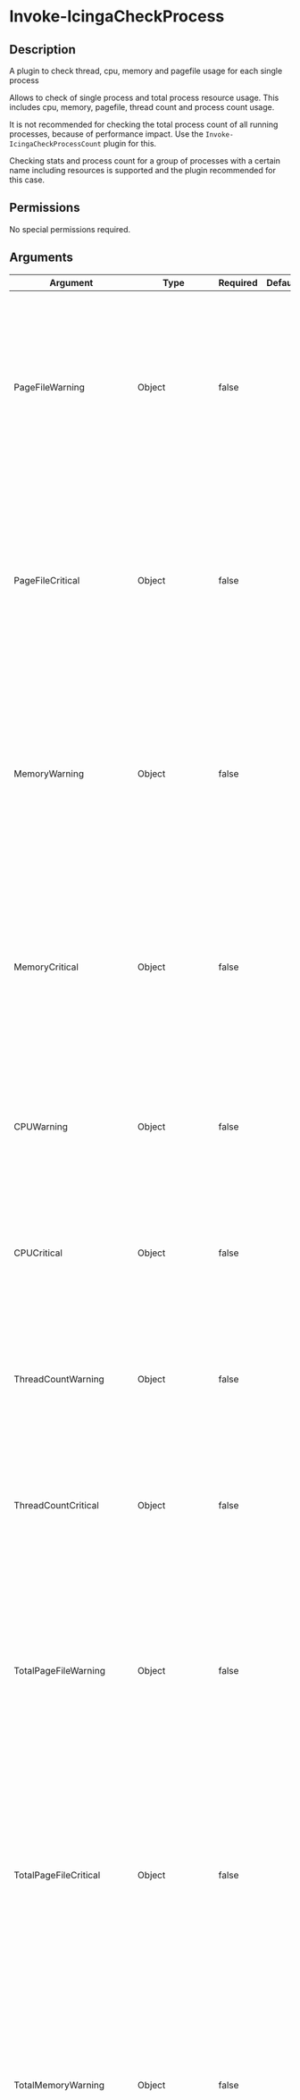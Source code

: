 # Invoke-IcingaCheckProcess

## Description

A plugin to check thread, cpu, memory and pagefile usage for each single process

Allows to check of single process and total process resource usage. This includes
cpu, memory, pagefile, thread count and process count usage.

It is not recommended for checking the total process count of all running processes, because of performance
impact. Use the `Invoke-IcingaCheckProcessCount` plugin for this.

Checking stats and process count for a group of processes with a certain name including resources is supported
and the plugin recommended for this case.

## Permissions

No special permissions required.

## Arguments

| Argument | Type | Required | Default | Description |
| ---      | ---  | ---      | ---     | ---         |
| PageFileWarning | Object | false |  | Compares each single process page file usage against the given threshold. Will throw warning if exceeded. Supports % unit to compare the process page file usage for the entire page file space available.  Follows the Icinga Plugin threshold guidelines. |
| PageFileCritical | Object | false |  | Compares each single process page file usage against the given threshold. Will throw critical if exceeded. Supports % unit to compare the process page file usage for the entire page file space available.  Follows the Icinga Plugin threshold guidelines. |
| MemoryWarning | Object | false |  | Compares each single process memory usage against the given threshold. Will throw warning if exceeded. Supports % unit to compare the process memory usage for the entire memory space available.  Follows the Icinga Plugin threshold guidelines. |
| MemoryCritical | Object | false |  | Compares each single process memory usage against the given threshold. Will throw critical if exceeded. Supports % unit to compare the process memory usage for the entire memory space available.  Follows the Icinga Plugin threshold guidelines. |
| CPUWarning | Object | false |  | Compares each single process cpu usage against the given threshold. Will throw warning if exceeded.  Follows the Icinga Plugin threshold guidelines. |
| CPUCritical | Object | false |  | Compares each single process cpu usage against the given threshold. Will throw critical if exceeded.  Follows the Icinga Plugin threshold guidelines. |
| ThreadCountWarning | Object | false |  | Compares each single process thread usage against the given threshold. Will throw warning if exceeded.  Follows the Icinga Plugin threshold guidelines. |
| ThreadCountCritical | Object | false |  | Compares each single process thread usage against the given threshold. Will throw critical if exceeded.  Follows the Icinga Plugin threshold guidelines. |
| TotalPageFileWarning | Object | false |  | Compares page file usage for all processes with the same name against the given threshold. Will throw warning if exceeded. Supports % unit to compare the total process page file usage for the entire page file space available.  Follows the Icinga Plugin threshold guidelines. |
| TotalPageFileCritical | Object | false |  | Compares page file usage for all processes with the same name against the given threshold. Will throw critical if exceeded. Supports % unit to compare the total process page file usage for the entire page file space available.  Follows the Icinga Plugin threshold guidelines. |
| TotalMemoryWarning | Object | false |  | Compares memory usage for all processes with the same name against the given threshold. Will throw warning if exceeded. Supports % unit to compare the total process memory usage for the entire memory space available.  Follows the Icinga Plugin threshold guidelines. |
| TotalMemoryCritical | Object | false |  | Compares memory usage for all processes with the same name against the given threshold. Will throw critical if exceeded. Supports % unit to compare the total process memory usage for the entire memory space available.  Follows the Icinga Plugin threshold guidelines. |
| TotalCPUWarning | Object | false |  | Compares cpu usage for all processes with the same name against the given threshold. Will throw warning if exceeded.  Follows the Icinga Plugin threshold guidelines. |
| TotalCPUCritical | Object | false |  | Compares cpu usage for all processes with the same name against the given threshold. Will throw critical if exceeded.  Follows the Icinga Plugin threshold guidelines. |
| TotalThreadCountWarning | Object | false |  | Compares thread usage for all processes with the same name against the given threshold. Will throw warning if exceeded.  Follows the Icinga Plugin threshold guidelines. |
| TotalThreadCountCritical | Object | false |  | Compares thread usage for all processes with the same name against the given threshold. Will throw critical if exceeded.  Follows the Icinga Plugin threshold guidelines. |
| TotalProcessCountWarning | Object | false |  | Compares process count for all processes with the same name against the given threshold. Will throw warning if exceeded.  Follows the Icinga Plugin threshold guidelines. |
| TotalProcessCountCritical | Object | false |  | Compares process count for all processes with the same name against the given threshold. Will throw critical if exceeded.  Follows the Icinga Plugin threshold guidelines. |
| Process | Array | false | @() | Allows to filter for a list of processes with a given name. Use the process name without file ending, like '.exe'. |
| ExcludeProcess | Array | false | @() | Define a list of process names which are excluded from the final result. Only the process name is required without '.exe' at the end. |
| NoPerfData | SwitchParameter | false | False | Set this argument to not write any performance data |
| Verbosity | Int32 | false | 0 | Changes the behavior of the plugin output which check states are printed: 0 (default): Only service checks/packages with state not OK will be printed 1: Only services with not OK will be printed including OK checks of affected check packages including Package config 2: Everything will be printed regardless of the check state 3: Identical to Verbose 2, but prints in addition the check package configuration e.g (All must be [OK]) |
| ThresholdInterval | String |  |  | Change the value your defined threshold checks against from the current value to a collected time threshold of the Icinga for Windows daemon, as described [here](https://icinga.com/docs/icinga-for-windows/latest/doc/service/10-Register-Service-Checks/). An example for this argument would be 1m or 15m which will use the average of 1m or 15m for monitoring. |

## Examples

### Example Command 1

```powershell
Invoke-IcingaCheckProcess -Process 'powershell';
```

### Example Output 1

```powershell
[OK] Process Overview: 1 Ok
| 'powershell::ifw_process::cpu'=76%;;;0;100 'powershell::ifw_process::memory'=1501471000B;;;0;6436880000 'powershell::ifw_process::pagefile'=1885120B;;;0;6979322000 'powershell::ifw_process::count'=7c;; 'powershell::ifw_process::threads'=106c;;    
```

### Example Command 2

```powershell
Invoke-IcingaCheckProcess -Process 'powershell' -CPUWarning '1%' -TotalCPUWarning '5%';
```

### Example Output 2

```powershell
[WARNING] Process Overview: 1 Warning [WARNING] powershell
\_ [WARNING] powershell
    \_ [WARNING] powershell [13436]
        \_ [WARNING] CPU Usage: 75.00% is greater than threshold 1%
    \_ [WARNING] powershell [9332]
        \_ [WARNING] CPU Usage: 98.00% is greater than threshold 1%
    \_ [WARNING] powershell Summary
        \_ [WARNING] CPU Usage: 173.00% is greater than threshold 5%
| 'powershell::ifw_process::cpu'=173%;5;;0;173 'powershell::ifw_process::memory'=1510900000B;;;0;6436880000 'powershell::ifw_process::pagefile'=1892332B;;;0;6979322000 'powershell::ifw_process::count'=7c;; 'powershell::ifw_process::threads'=112c;;    
```

### Example Command 3

```powershell
Invoke-IcingaCheckProcess -Process 'SearchIndexer' -MemoryWarning '0.1%';
```

### Example Output 3

```powershell
[WARNING] Process Overview: 1 Warning [WARNING] SearchIndexer
\_ [WARNING] SearchIndexer
    \_ [WARNING] SearchIndexer [5112]
        \_ [WARNING] Memory Usage: 0.30% (18.56MiB) is greater than threshold 0.1% (6.14MiB)
| 'searchindexer::ifw_process::count'=1c;; 'searchindexer::ifw_process::pagefile'=24156B;;;0;6979322000 'searchindexer::ifw_process::threads'=8c;; 'searchindexer::ifw_process::cpu'=0%;;;0;100 'searchindexer::ifw_process::memory'=19460100B;;;0;6436880000    
```


